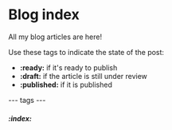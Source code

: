 # Blog index

All my blog articles are here!

Use these tags to indicate the state of the post:

- **:ready:** if it's ready to publish
- **:draft:** if the article is still under review
- **:published:** if it is published

--- tags ---
##### :index:
